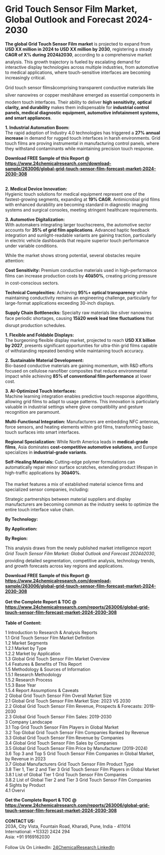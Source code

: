 <h1>Grid Touch Sensor Film Market, Global Outlook and Forecast 2024-2030</h1><p><strong>The global Grid Touch Sensor Film market</strong> is projected to expand from <strong>USD XX million in 2024 to USD XX million by 2030</strong>, registering a steady <strong>CAGR of X% during 2024â2030</strong>, according to a comprehensive market analysis. This growth trajectory is fueled by escalating demand for interactive display technologies across multiple industries, from automotive to medical applications, where touch-sensitive interfaces are becoming increasingly critical.</p><p>Grid touch sensor filmsâcomprising transparent conductive materials like silver nanowires or copper meshâhave emerged as essential components in modern touch interfaces. Their ability to deliver <strong>high sensitivity, optical clarity, and durability</strong> makes them indispensable for <strong>industrial control panels, medical diagnostic equipment, automotive infotainment systems, and smart appliances</strong>.</p><p><strong>1. Industrial Automation Boom:</strong><br>
The rapid adoption of Industry 4.0 technologies has triggered a <strong>27% annual increase</strong> in demand for rugged touch interfaces in harsh environments. Grid touch films are proving instrumental in manufacturing control panels, where they withstand contaminants while maintaining precision touch response.</p><div><b>Download FREE Sample of this Report @ 
            <a href="https://www.24chemicalresearch.com/download-sample/263006/global-grid-touch-sensor-film-forecast-market-2024-2030-308">
            https://www.24chemicalresearch.com/download-sample/263006/global-grid-touch-sensor-film-forecast-market-2024-2030-308</a></b></div><br><p><strong>2. Medical Device Innovation:</strong><br>
Hygienic touch solutions for medical equipment represent one of the fastest-growing segments, expanding at <strong>19% CAGR</strong>. Antimicrobial grid films with enhanced durability are becoming standard in diagnostic imaging systems and surgical consoles, meeting stringent healthcare requirements.</p><p><strong>3. Automotive Digitalization:</strong><br>
With automakers integrating larger touchscreens, the automotive sector accounts for <strong>35% of grid film applications</strong>. Advanced haptic feedback integration and sunlight-readable variants are gaining traction, particularly in electric vehicle dashboards that require superior touch performance under variable conditions.</p><p>While the market shows strong potential, several obstacles require attention:</p><p><strong>Cost Sensitivity:</strong> Premium conductive materials used in high-performance films can increase production costs by <strong>40â50%</strong>, creating pricing pressure in cost-conscious sectors.</p><p><strong>Technical Complexities:</strong> Achieving <strong>95%+ optical transparency</strong> while maintaining conductivity remains an engineering challenge, particularly for large-format applications exceeding 30-inch displays.</p><p><strong>Supply Chain Bottlenecks:</strong> Specialty raw materials like silver nanowires face periodic shortages, causing <strong>15â20 week lead time fluctuations</strong> that disrupt production schedules.</p><p><strong>1. Flexible and Foldable Displays:</strong><br>
The burgeoning flexible display market, projected to reach <strong>USD XX billion by 2027</strong>, presents significant opportunities for ultra-thin grid films capable of withstanding repeated bending while maintaining touch accuracy.</p><p><strong>2. Sustainable Material Development:</strong><br>
Bio-based conductive materials are gaining momentum, with R&amp;D efforts focused on cellulose nanofiber composites that reduce environmental impact while achieving <strong>85% of conventional film performance</strong> at lower cost.</p><p><strong>3. AI-Optimized Touch Interfaces:</strong><br>
Machine learning integration enables predictive touch response algorithms, allowing grid films to adapt to usage patterns. This innovation is particularly valuable in industrial settings where glove compatibility and gesture recognition are paramount.</p><p><strong>Multi-Functional Integration:</strong> Manufacturers are embedding NFC antennas, force sensors, and heating elements within grid films, transforming basic touch surfaces into smart interfaces.</p><p><strong>Regional Specialization:</strong> While North America leads in <strong>medical-grade films</strong>, Asia dominates <strong>cost-competitive automotive solutions</strong>, and Europe specializes in <strong>industrial-grade variants</strong>.</p><p><strong>Self-Healing Materials:</strong> Cutting-edge polymer formulations can automatically repair minor surface scratches, extending product lifespan in high-traffic applications by <strong>30â40%</strong>.</p><p>The market features a mix of established material science firms and specialized sensor companies, including:</p><p>Strategic partnerships between material suppliers and display manufacturers are becoming common as the industry seeks to optimize the entire touch interface value chain.</p><p><strong>By Technology:</strong></p><p><strong>By Application:</strong></p><p><strong>By Region:</strong></p><p>This analysis draws from the newly published market intelligence report <em>Grid Touch Sensor Film Market: Global Outlook and Forecast 2024â2030</em>, providing detailed segmentation, competitive analysis, technology trends, and growth forecasts across key regions and applications.</p><div><b>Download FREE Sample of this Report @ 
            <a href="https://www.24chemicalresearch.com/download-sample/263006/global-grid-touch-sensor-film-forecast-market-2024-2030-308">
            https://www.24chemicalresearch.com/download-sample/263006/global-grid-touch-sensor-film-forecast-market-2024-2030-308</a></b></div><br><div><b>Get the Complete Report & TOC @ 
            <a href="https://www.24chemicalresearch.com/reports/263006/global-grid-touch-sensor-film-forecast-market-2024-2030-308">
            https://www.24chemicalresearch.com/reports/263006/global-grid-touch-sensor-film-forecast-market-2024-2030-308</a></b></div><br>
            <b>Table of Content:</b><p>1 Introduction to Research & Analysis Reports<br />
    1.1 Grid Touch Sensor Film Market Definition<br />
    1.2 Market Segments<br />
        1.2.1 Market by Type<br />
        1.2.2 Market by Application<br />
    1.3 Global Grid Touch Sensor Film Market Overview<br />
    1.4 Features & Benefits of This Report<br />
    1.5 Methodology & Sources of Information<br />
        1.5.1 Research Methodology<br />
        1.5.2 Research Process<br />
        1.5.3 Base Year<br />
        1.5.4 Report Assumptions & Caveats<br />
2 Global Grid Touch Sensor Film Overall Market Size<br />
    2.1 Global Grid Touch Sensor Film Market Size: 2023 VS 2030<br />
    2.2 Global Grid Touch Sensor Film Revenue, Prospects & Forecasts: 2019-2030<br />
    2.3 Global Grid Touch Sensor Film Sales: 2019-2030<br />
3 Company Landscape<br />
    3.1 Top Grid Touch Sensor Film Players in Global Market<br />
    3.2 Top Global Grid Touch Sensor Film Companies Ranked by Revenue<br />
    3.3 Global Grid Touch Sensor Film Revenue by Companies<br />
    3.4 Global Grid Touch Sensor Film Sales by Companies<br />
    3.5 Global Grid Touch Sensor Film Price by Manufacturer (2019-2024)<br />
    3.6 Top 3 and Top 5 Grid Touch Sensor Film Companies in Global Market, by Revenue in 2023<br />
    3.7 Global Manufacturers Grid Touch Sensor Film Product Type<br />
    3.8 Tier 1, Tier 2 and Tier 3 Grid Touch Sensor Film Players in Global Market<br />
        3.8.1 List of Global Tier 1 Grid Touch Sensor Film Companies<br />
        3.8.2 List of Global Tier 2 and Tier 3 Grid Touch Sensor Film Companies<br />
4 Sights by Product<br />
    4.1 Overvi</p><div><b>Get the Complete Report & TOC @ 
            <a href="https://www.24chemicalresearch.com/reports/263006/global-grid-touch-sensor-film-forecast-market-2024-2030-308">
            https://www.24chemicalresearch.com/reports/263006/global-grid-touch-sensor-film-forecast-market-2024-2030-308</a></b></div><br><b>CONTACT US:</b><br>
            203A, City Vista, Fountain Road, Kharadi, Pune, India - 411014<br>
            International: +1(332) 2424 294<br>
            Asia: +91 9169162030 <br><br>
            Follow Us On LinkedIn: <a href="https://www.linkedin.com/company/24chemicalresearch/">24ChemicalResearch LinkedIn</a>